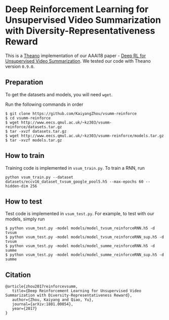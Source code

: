 # Deep Reinforcement Learning for Unsupervised Video Summarization with Diversity-Representativeness Reward
This is a [Theano](http://deeplearning.net/software/theano/) implementation of our AAAI18 paper - [Deep RL for Unsupervised Video Summarization](https://arxiv.org/abs/1801.00054). We tested our code with Theano version `0.9.0`.

## Preparation
To get the datasets and models, you will need `wget`.

Run the following commands in order
```
$ git clone https://github.com/KaiyangZhou/vsumm-reinforce
$ cd vsumm-reinforce
$ wget http://www.eecs.qmul.ac.uk/~kz303/vsumm-reinforce/datasets.tar.gz
$ tar -xvzf datasets.tar.gz
$ wget http://www.eecs.qmul.ac.uk/~kz303/vsumm-reinforce/models.tar.gz
$ tar -xvzf models.tar.gz
```

## How to train
Training code is implemented in `vsum_train.py`. To train a RNN, run
```
python vsum_train.py --dataset datasets/eccv16_dataset_tvsum_google_pool5.h5 --max-epochs 60 --hidden-dim 256
```

## How to test
Test code is implemented in `vsum_test.py`. For example, to test with our models, simply run
```
$ python vsum_test.py -model models/model_tvsum_reinforceRNN.h5 -d tvsum
$ python vsum_test.py -model models/model_tvsum_reinforceRNN_sup.h5 -d tvsum
$ python vsum_test.py -model models/model_summe_reinforceRNN.h5 -d summe
$ python vsum_test.py -model models/model_summe_reinforceRNN_sup.h5 -d summe
```

## Citation
```
@article{zhou2017reinforcevsumm, 
   title={Deep Reinforcement Learning for Unsupervised Video Summarization with Diversity-Representativeness Reward},
   author={Zhou, Kaiyang and Qiao, Yu}, 
   journal={arXiv:1801.00054}, 
   year={2017} 
}
```
